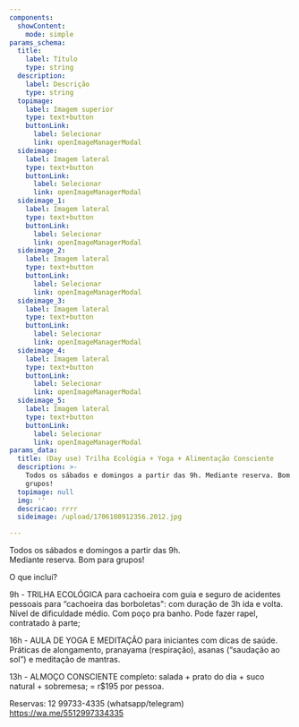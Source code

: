 ```yaml
---
components:
  showContent:
    mode: simple
params_schema:
  title:
    label: Título
    type: string
  description:
    label: Descrição
    type: string
  topimage:
    label: Imagem superior
    type: text+button
    buttonLink:
      label: Selecionar
      link: openImageManagerModal
  sideimage:
    label: Imagem lateral
    type: text+button
    buttonLink:
      label: Selecionar
      link: openImageManagerModal
  sideimage_1:
    label: Imagem lateral
    type: text+button
    buttonLink:
      label: Selecionar
      link: openImageManagerModal
  sideimage_2:
    label: Imagem lateral
    type: text+button
    buttonLink:
      label: Selecionar
      link: openImageManagerModal
  sideimage_3:
    label: Imagem lateral
    type: text+button
    buttonLink:
      label: Selecionar
      link: openImageManagerModal
  sideimage_4:
    label: Imagem lateral
    type: text+button
    buttonLink:
      label: Selecionar
      link: openImageManagerModal
  sideimage_5:
    label: Imagem lateral
    type: text+button
    buttonLink:
      label: Selecionar
      link: openImageManagerModal
params_data:
  title: (Day use) Trilha Ecológia + Yoga + Alimentação Consciente
  description: >-
    Todos os sábados e domingos a partir das 9h. Mediante reserva. Bom para
    grupos!
  topimage: null
  img: ''
  descricao: rrrr
  sideimage: /upload/1706108912356.2012.jpg

---
```


Todos os sábados e domingos a partir das 9h.  
Mediante reserva. Bom para grupos!

O que inclui?

9h - TRILHA ECOLÓGICA para cachoeira com guia e seguro de acidentes pessoais para “cachoeira das borboletas": com duração de 3h ida e volta. Nível de dificuldade médio. Com poço pra banho. Pode fazer rapel, contratado à parte;

16h - AULA DE YOGA E MEDITAÇÃO para iniciantes com dicas de saúde. Práticas de alongamento, pranayama (respiração), asanas (“saudação ao sol”) e meditação de mantras.

13h - ALMOÇO CONSCIENTE completo: salada + prato do dia + suco natural + sobremesa; = r$195 por pessoa.  

Reservas: 12 99733-4335 (whatsapp/telegram)
https://wa.me/5512997334335